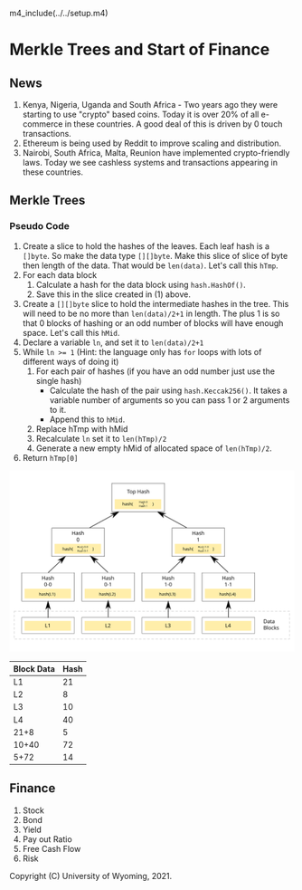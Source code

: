 
m4_include(../../setup.m4)

Merkle Trees and Start of Finance
====================


## News

1. Kenya, Nigeria, Uganda and South Africa - Two years ago they were starting to use "crypto" based coins.  Today it is over 20% of all e-commerce in these countries.  A good deal of this is driven by 0 touch transactions.
2. Ethereum is being used by Reddit to improve scaling and distribution.
4. Nairobi, South Africa, Malta, Reunion have implemented crypto-friendly laws.   Today we see cashless systems and transactions appearing in these countries.

## Merkle Trees

### Pseudo Code

1. Create a slice to hold the hashes of the leaves.  Each leaf hash is a `[]byte`.  So make the data type `[][]byte`.
Make this slice of slice of byte then length of the data.  That would be `len(data)`.  Let's call this `hTmp`.
2. For each data block
	1. Calculate a hash for the data block using `hash.HashOf()`.
	2. Save this in the slice created in (1) above.
3. Create a `[][]byte` slice to hold the intermediate hashes in the tree.
This will need to be no more than `len(data)/2+1` in length.  The plus 1 is so that 0 blocks of hashing or an odd
number of blocks will have enough space.  Let's call this `hMid`.
4. Declare a variable `ln`, and set it to  `len(data)/2+1`
5. While `ln >= 1` (Hint: the language only has `for` loops with lots of different ways of doing it)
	1. For each pair of hashes (if you have an odd number just use the single hash)
		- Calculate the hash of the pair using `hash.Keccak256()`.  It takes a variable number of arguments so you can
		  pass 1 or 2 arguments to it.
		- Append this to `hMid`.
	2. Replace hTmp with hMid
	3. Recalculate `ln` set it to `len(hTmp)/2`
	4. Generate a new empty hMid of allocated space of `len(hTmp)/2`.
6. Return `hTmp[0]`

![Hash_Tree.svg](Hash_Tree.svg "Merkle Tree")


| Block Data     | Hash                           |
|----------------|--------------------------------|
| L1             | 21                             |
| L2             |  8                             |
| L3             | 10                             |
| L4             | 40                             |
| 21+8           |  5                             |
| 10+40          | 72                             |
| 5+72           | 14                             |



## Finance

1. Stock
2. Bond
3. Yield
4. Pay out Ratio
5. Free Cash Flow
6. Risk



Copyright (C) University of Wyoming, 2021.

